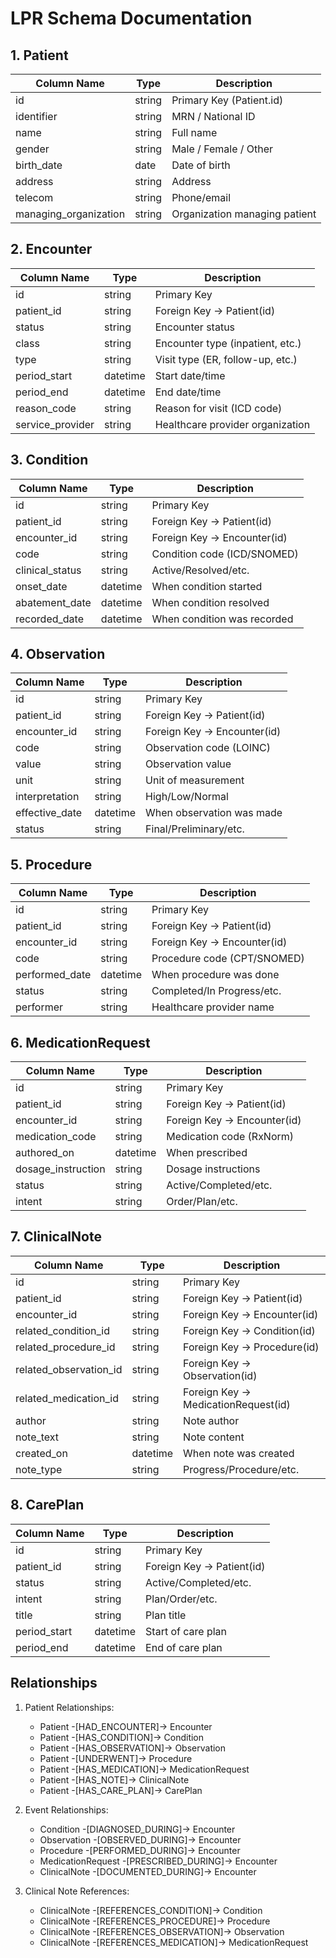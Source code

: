 # LPR Schema Documentation

## 1. Patient

| Column Name | Type | Description |
|-------------|------|-------------|
| id | string | Primary Key (Patient.id) |
| identifier | string | MRN / National ID |
| name | string | Full name |
| gender | string | Male / Female / Other |
| birth_date | date | Date of birth |
| address | string | Address |
| telecom | string | Phone/email |
| managing_organization | string | Organization managing patient |

## 2. Encounter

| Column Name | Type | Description |
|-------------|------|-------------|
| id | string | Primary Key |
| patient_id | string | Foreign Key → Patient(id) |
| status | string | Encounter status |
| class | string | Encounter type (inpatient, etc.) |
| type | string | Visit type (ER, follow-up, etc.) |
| period_start | datetime | Start date/time |
| period_end | datetime | End date/time |
| reason_code | string | Reason for visit (ICD code) |
| service_provider | string | Healthcare provider organization |

## 3. Condition

| Column Name | Type | Description |
|-------------|------|-------------|
| id | string | Primary Key |
| patient_id | string | Foreign Key → Patient(id) |
| encounter_id | string | Foreign Key → Encounter(id) |
| code | string | Condition code (ICD/SNOMED) |
| clinical_status | string | Active/Resolved/etc. |
| onset_date | datetime | When condition started |
| abatement_date | datetime | When condition resolved |
| recorded_date | datetime | When condition was recorded |

## 4. Observation

| Column Name | Type | Description |
|-------------|------|-------------|
| id | string | Primary Key |
| patient_id | string | Foreign Key → Patient(id) |
| encounter_id | string | Foreign Key → Encounter(id) |
| code | string | Observation code (LOINC) |
| value | string | Observation value |
| unit | string | Unit of measurement |
| interpretation | string | High/Low/Normal |
| effective_date | datetime | When observation was made |
| status | string | Final/Preliminary/etc. |

## 5. Procedure

| Column Name | Type | Description |
|-------------|------|-------------|
| id | string | Primary Key |
| patient_id | string | Foreign Key → Patient(id) |
| encounter_id | string | Foreign Key → Encounter(id) |
| code | string | Procedure code (CPT/SNOMED) |
| performed_date | datetime | When procedure was done |
| status | string | Completed/In Progress/etc. |
| performer | string | Healthcare provider name |

## 6. MedicationRequest

| Column Name | Type | Description |
|-------------|------|-------------|
| id | string | Primary Key |
| patient_id | string | Foreign Key → Patient(id) |
| encounter_id | string | Foreign Key → Encounter(id) |
| medication_code | string | Medication code (RxNorm) |
| authored_on | datetime | When prescribed |
| dosage_instruction | string | Dosage instructions |
| status | string | Active/Completed/etc. |
| intent | string | Order/Plan/etc. |

## 7. ClinicalNote

| Column Name | Type | Description |
|-------------|------|-------------|
| id | string | Primary Key |
| patient_id | string | Foreign Key → Patient(id) |
| encounter_id | string | Foreign Key → Encounter(id) |
| related_condition_id | string | Foreign Key → Condition(id) |
| related_procedure_id | string | Foreign Key → Procedure(id) |
| related_observation_id | string | Foreign Key → Observation(id) |
| related_medication_id | string | Foreign Key → MedicationRequest(id) |
| author | string | Note author |
| note_text | string | Note content |
| created_on | datetime | When note was created |
| note_type | string | Progress/Procedure/etc. |

## 8. CarePlan

| Column Name | Type | Description |
|-------------|------|-------------|
| id | string | Primary Key |
| patient_id | string | Foreign Key → Patient(id) |
| status | string | Active/Completed/etc. |
| intent | string | Plan/Order/etc. |
| title | string | Plan title |
| period_start | datetime | Start of care plan |
| period_end | datetime | End of care plan |

## Relationships

1. Patient Relationships:
   - Patient -[HAD_ENCOUNTER]-> Encounter
   - Patient -[HAS_CONDITION]-> Condition
   - Patient -[HAS_OBSERVATION]-> Observation
   - Patient -[UNDERWENT]-> Procedure
   - Patient -[HAS_MEDICATION]-> MedicationRequest
   - Patient -[HAS_NOTE]-> ClinicalNote
   - Patient -[HAS_CARE_PLAN]-> CarePlan

2. Event Relationships:
   - Condition -[DIAGNOSED_DURING]-> Encounter
   - Observation -[OBSERVED_DURING]-> Encounter
   - Procedure -[PERFORMED_DURING]-> Encounter
   - MedicationRequest -[PRESCRIBED_DURING]-> Encounter
   - ClinicalNote -[DOCUMENTED_DURING]-> Encounter

3. Clinical Note References:
   - ClinicalNote -[REFERENCES_CONDITION]-> Condition
   - ClinicalNote -[REFERENCES_PROCEDURE]-> Procedure
   - ClinicalNote -[REFERENCES_OBSERVATION]-> Observation
   - ClinicalNote -[REFERENCES_MEDICATION]-> MedicationRequest
